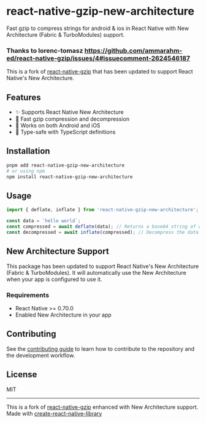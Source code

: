 # react-native-gzip-new-architecture

Fast gzip to compress strings for android & ios in React Native with New Architecture (Fabric & TurboModules) support.

### Thanks to lorenc-tomasz https://github.com/ammarahm-ed/react-native-gzip/issues/4#issuecomment-2624546187


This is a fork of [react-native-gzip](https://github.com/ammarahm-ed/react-native-gzip) that has been updated to support React Native's New Architecture.

## Features

- ✨ Supports React Native New Architecture
- 🚀 Fast gzip compression and decompression
- 📱 Works on both Android and iOS
- 💪 Type-safe with TypeScript definitions

## Installation

```sh
pnpm add react-native-gzip-new-architecture
# or using npm
npm install react-native-gzip-new-architecture
```

## Usage

```js
import { deflate, inflate } from 'react-native-gzip-new-architecture';

const data = `hello world`;
const compressed = await deflate(data); // Returns a base64 string of compressed data
const decompressed = await inflate(compressed); // Decompress the data to original string value
```

## New Architecture Support

This package has been updated to support React Native's New Architecture (Fabric & TurboModules). It will automatically use the New Architecture when your app is configured to use it.

### Requirements

- React Native >= 0.70.0
- Enabled New Architecture in your app

## Contributing

See the [contributing guide](CONTRIBUTING.md) to learn how to contribute to the repository and the development workflow.

## License

MIT

---

This is a fork of [react-native-gzip](https://github.com/ammarahm-ed/react-native-gzip) enhanced with New Architecture support.
Made with [create-react-native-library](https://github.com/callstack/react-native-builder-bob)
